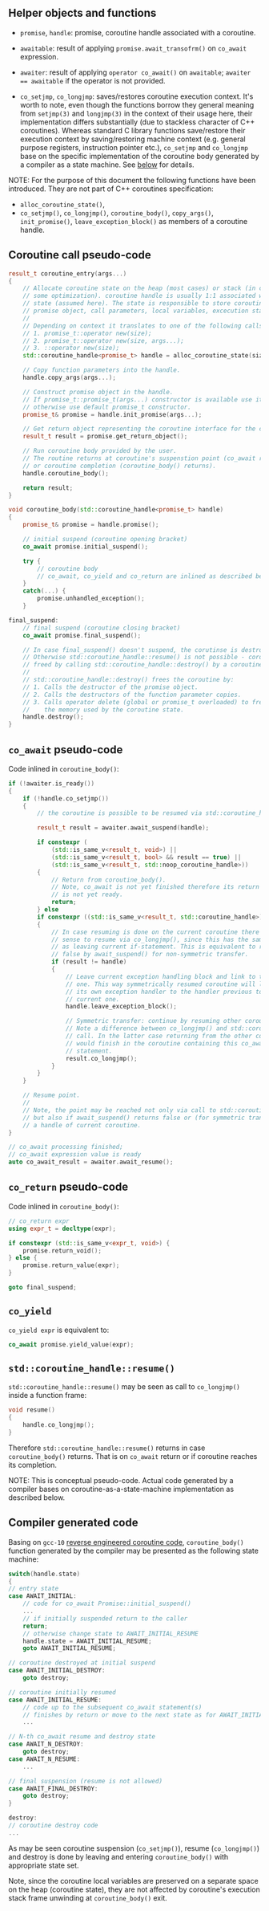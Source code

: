 ## Helper objects and functions

* `promise`, `handle`: promise, coroutine handle associated with a coroutine.

* `awaitable`: result of applying `promise.await_transofrm()` on `co_await`
   expression.

* `awaiter`: result of applying `operator co_await()` on `awaitable`;
   `awaiter == awaitable` if the operator is not provided.

* `co_setjmp`, `co_longjmp`: saves/restores coroutine execution context.
   It's worth to note, even though the functions borrow they general meaning
   from `setjmp(3)` and `longjmp(3)` in the context of their usage here, their
   implementation differs substantially (due to stackless character of C++
   coroutines). Whereas standard C library functions save/restore their execution
   context by saving/restoring machine context (e.g. general purpose registers,
   instruction pointer etc.), `co_setjmp` and `co_longjmp` base on the specific
   implementation of the coroutine body generated by a compiler as a state
   machine. See [below](#compiler-generated-code) for details.

NOTE: For the purpose of this document the following functions have been
introduced. They are not part of C++ coroutines specification:
* `alloc_coroutine_state()`,
* `co_setjmp()`, `co_longjmp()`, `coroutine_body()`, `copy_args()`,
   `init_promise()`, `leave_exception_block()` as members of a coroutine handle.

## Coroutine call pseudo-code

```c++
result_t coroutine_entry(args...)
{
    // Allocate coroutine state on the heap (most cases) or stack (in case of
    // some optimization). coroutine handle is usually 1:1 associated with this
    // state (assumed here). The state is responsible to store coroutine
    // promise object, call parameters, local variables, excecution state.
    //
    // Depending on context it translates to one of the following calls:
    // 1. promise_t::operator new(size);
    // 2. promise_t::operator new(size, args...);
    // 3. ::operator new(size);
    std::coroutine_handle<promise_t> handle = alloc_coroutine_state(size, args...);

    // Copy function parameters into the handle.
    handle.copy_args(args...);

    // Construct promise object in the handle.
    // If promise_t::promise_t(args...) constructor is available use it,
    // otherwise use default promise_t constructor.
    promise_t& promise = handle.init_promise(args...);

    // Get return object representing the coroutine interface for the caller
    result_t result = promise.get_return_object();

    // Run coroutine body provided by the user.
    // The routine returns at coroutine's suspenstion point (co_await returns)
    // or coroutine completion (coroutine_body() returns).
    handle.coroutine_body();

    return result;
}

void coroutine_body(std::coroutine_handle<promise_t> handle)
{
    promise_t& promise = handle.promise();

    // initial suspend (coroutine opening bracket)
    co_await promise.initial_suspend();

    try {
        // coroutine body
        // co_await, co_yield and co_return are inlined as described below
    }
    catch(...) {
        promise.unhandled_exception();
    }

final_suspend:
    // final suspend (coroutine closing bracket)
    co_await promise.final_suspend();

    // In case final_suspend() doesn't suspend, the corutinse is destroyed here.
    // Otherwise std::coroutine_handle::resume() is not possible - coroutine is
    // freed by calling std::coroutine_handle::destroy() by a coroutine's caller.
    //
    // std::coroutine_handle::destroy() frees the coroutine by:
    // 1. Calls the destructor of the promise object.
    // 2. Calls the destructors of the function parameter copies.
    // 3. Calls operator delete (global or promise_t overloaded) to free
    //    the memory used by the coroutine state.
    handle.destroy();
}
```

## `co_await` pseudo-code

Code inlined in `coroutine_body()`:

```c++
if (!awaiter.is_ready())
{
    if (!handle.co_setjmp())
    {
        // the coroutine is possible to be resumed via std::coroutine_handle::resume()

        result_t result = awaiter.await_suspend(handle);

        if constexpr (
            (std::is_same_v<result_t, void>) ||
            (std::is_same_v<result_t, bool> && result == true) ||
            (std::is_same_v<result_t, std::noop_coroutine_handle>))
        {
            // Return from coroutine_body().
            // Note, co_await is not yet finished therefore its return value
            // is not yet ready.
            return;
        } else
        if constexpr ((std::is_same_v<result_t, std::coroutine_handle>))
        {
            // In case resuming is done on the current coroutine there is no
            // sense to resume via co_longjmp(), since this has the same effect
            // as leaving current if-statement. This is equivalent to return
            // false by await_suspend() for non-symmetric transfer.
            if (result != handle)
            {
                // Leave current exception handling block and link to the previous
                // one. This way symmetrically resumed coroutine will link with
                // its own exception handler to the handler previous to the
                // current one.
                handle.leave_exception_block();

                // Symmetric transfer: continue by resuming other coroutine.
                // Note a difference between co_longjmp() and std::coroutine_handle::resume()
                // call. In the latter case returning from the other coroutine
                // would finish in the coroutine containing this co_await
                // statement.
                result.co_longjmp();
            }
        }
    }

    // Resume point.
    //
    // Note, the point may be reached not only via call to std::coroutine_handle::resume()
    // but also if await_suspend() returns false or (for symmetric transfer)
    // a handle of current coroutine.
}

// co_await processing finished;
// co_await expression value is ready
auto co_await_result = awaiter.await_resume();
```

## `co_return` pseudo-code

Code inlined in `coroutine_body()`:

```c++
// co_return expr
using expr_t = decltype(expr);

if constexpr (std::is_same_v<expr_t, void>) {
    promise.return_void();
} else {
    promise.return_value(expr);
}

goto final_suspend;
```

## `co_yield`

`co_yield expr` is equivalent to:

```c++
co_await promise.yield_value(expr);
```

## `std::coroutine_handle::resume()`

`std::coroutine_handle::resume()` may be seen as call to `co_longjmp()` inside
a function frame:

```c++
void resume()
{
    handle.co_longjmp();
}
```

Therefore `std::coroutine_handle::resume()` returns in case `coroutine_body()`
returns. That is on `co_await` return or if coroutine reaches its completion.

NOTE: This is conceptual pseudo-code. Actual code generated by a compiler bases
on coroutine-as-a-state-machine implementation as described below.

## Compiler generated code

Basing on `gcc-10` [reverse engineered coroutine code](disasm/notes.disasm),
`coroutine_body()` function generated by the compiler may be presented as the
following state machine:

```c++
switch(handle.state)
{
// entry state
case AWAIT_INITIAL:
    // code for co_await Promise::initial_suspend()
    ...
    // if initially suspended return to the caller
    return;
    // otherwise change state to AWAIT_INITIAL_RESUME
    handle.state = AWAIT_INITIAL_RESUME;
    goto AWAIT_INITIAL_RESUME;

// coroutine destroyed at initial suspend
case AWAIT_INITIAL_DESTROY:
    goto destroy;

// coroutine initially resumed
case AWAIT_INITIAL_RESUME:
    // code up to the subsequent co_await statement(s)
    // finishes by return or move to the next state as for AWAIT_INITIAL
    ...

// N-th co_await resume and destroy state
case AWAIT_N_DESTROY:
    goto destroy;
case AWAIT_N_RESUME:
    ...

// final suspension (resume is not allowed)
case AWAIT_FINAL_DESTROY:
    goto destroy;
}

destroy:
// coroutine destroy code
...
```

As may be seen coroutine suspension (`co_setjmp()`), resume (`co_longjmp()`)
and destroy is done by leaving and entering `coroutine_body()` with appropriate
state set.

Note, since the coroutine local variables are preserved on a separate space on
the heap (coroutine state), they are not affected by coroutine's execution stack
frame unwinding at `coroutine_body()` exit.

